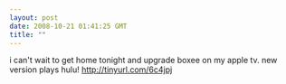```yaml
---
layout: post
date: 2008-10-21 01:41:25 GMT
title: ""
---
```

i can't wait to get home tonight and upgrade boxee on my apple tv. new version plays hulu! http://tinyurl.com/6c4jpj